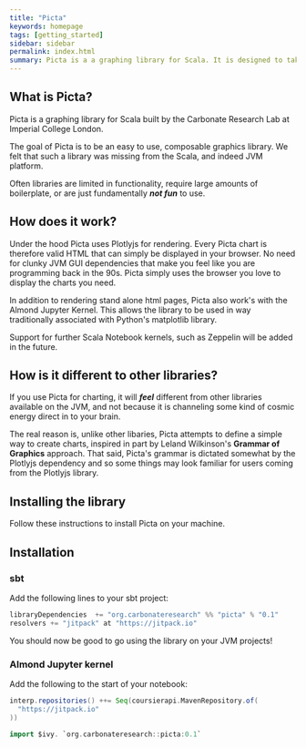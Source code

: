 ```yaml
---
title: "Picta"
keywords: homepage
tags: [getting_started]
sidebar: sidebar
permalink: index.html
summary: Picta is a a graphing library for Scala. It is designed to take a grammatical approach to graph construction, which means charts are composable and easy to use.
---
```


## What is Picta?

Picta is a graphing library for Scala built by the Carbonate Research Lab at Imperial College London.

The goal of Picta is to be an easy to use, composable graphics library. We felt that such a library was missing from the Scala, and indeed JVM platform. 

Often libraries are limited in functionality, require large amounts of boilerplate, or are just fundamentally ***not fun*** to use.

## How does it work?

Under the hood Picta uses Plotlyjs for rendering. Every Picta chart is therefore valid HTML that can simply be displayed in your browser. No need for clunky JVM GUI dependencies that make you feel like you are programming back in the 90s. Picta simply uses the browser you love to display the charts you need.

In addition to rendering stand alone html pages, Picta also work's with the Almond Jupyter Kernel. This allows the library to be used in way traditionally associated with Python's matplotlib library.

Support for further Scala Notebook kernels, such as Zeppelin will be added in the future.

## How is it different to other libraries?

If you use Picta for charting, it will ***feel*** different from other libraries available on the JVM, and not because it is channeling some kind of cosmic energy direct in to your brain.

The real reason is, unlike other libaries, Picta attempts to define a simple way to create charts, inspired in part by Leland Wilkinson's **Grammar of Graphics** approach. That said, Picta's grammar is dictated somewhat by the Plotlyjs dependency and so some things may look familiar for users coming from the Plotlyjs library.

## Installing the library

Follow these instructions to install Picta on your machine.

## Installation

### sbt

Add the following lines to your sbt project:

```scala
libraryDependencies  += "org.carbonateresearch" %% "picta" % "0.1"
resolvers += "jitpack" at "https://jitpack.io"
```

You should now be good to go using the library on your JVM projects!

### Almond Jupyter kernel

Add the following to the start of your notebook:

```scala
interp.repositories() ++= Seq(coursierapi.MavenRepository.of(
  "https://jitpack.io"
))

import $ivy. `org.carbonateresearch::picta:0.1`
```

<!-- {% include links.html %} -->
